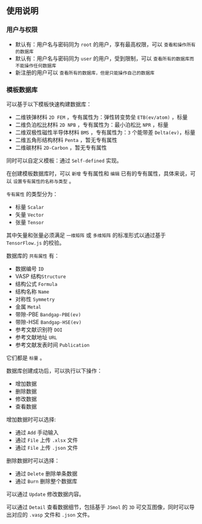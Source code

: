 ## 使用说明

### 用户与权限

- 默认有：用户名与密码同为 `root` 的用户，享有最高权限，可以 `查看和操作所有的数据库`
- 默认有：用户名与密码同为 `user` 的用户，受到限制，可以 `查看所有的数据库而不能操作任何数据库`
- 新注册的用户可以 `查看所有的数据库，但是只能操作自己的数据库`

### 模板数据库

可以基于以下模板快速构建数据库：

- 二维铁弹材料 `2D FEM` ，专有属性为：弹性转变势垒 `ETB(ev/atom)` ，标量
- 二维负泊松比材料 `2D NPB` ，专有属性为：最小泊松比 `NPR` ，标量
- 二维双极性磁性半导体材料 `BMS` ，专有属性为：`3` 个能带差 `Delta(ev)`，标量
- 二维五角形结构材料 `Penta` ，暂无专有属性
- 二维碳材料 `2D-Carbon` ，暂无专有属性

同时可以自定义模板：通过 `Self-defined` 实现。

在创建模板数据库时，可以 `新增` 专有属性和 `编辑` 已有的专有属性，具体来说，可以 `设置专有属性的名称与类型` 。

`专有属性` 的类型分为：

- 标量 `Scalar`
- 矢量 `Vector`
- 张量 `Tensor`

其中矢量和张量必须满足 `一维矩阵` 或 `多维矩阵` 的标准形式以通过基于 `TensorFlow.js` 的校验。

数据库的 `共有属性` 有：

- 数据编号 `ID`
- VASP 结构`Structure`
- 结构公式 `Formula`
- 结构名称 `Name`
- 对称性 `Symmetry`
- 金属 `Metal`
- 带隙-PBE `Bandgap-PBE(ev)`
- 带隙-HSE `Bandgap-HSE(ev)`
- 参考文献识别符 `DOI`
- 参考文献地址 `URL`
- 参考文献发表时间 `Publication`

它们都是 `标量` 。

数据库创建成功后，可以执行以下操作：

- 增加数据
- 删除数据
- 修改数据
- 查看数据

增加数据时可以选择:

- 通过 `Add` 手动输入
- 通过 `File` 上传 `.xlsx` 文件 
- 通过 `File` 上传 `.json` 文件

删除数据时可以选择：

- 通过 `Delete` 删除单条数据
- 通过 `Burn` 删除整个数据库

可以通过 `Update` 修改数据内容。

可以通过 `Detail` 查看数据细节，包括基于 `JSmol` 的 `3D` 可交互图像，同时可以导出对应的 `.vasp` 文件和 `.json` 文件。

